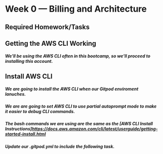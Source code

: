 # Week 0 — Billing and Architecture
## Required Homework/Tasks
## Getting the AWS CLI Working
##### We'll be using the AWS CLI often in this bootcamp, so we'll proceed to installing this account.

## Install AWS CLI
##### We are going to install the AWS CLI when our Gitpod enviroment lanuches.
##### We are are going to set AWS CLI to use partial autoprompt mode to make it easier to debug CLI commands.
##### The bash commands we are using are the same as the [AWS CLI Install Instructions]https://docs.aws.amazon.com/cli/latest/userguide/getting-started-install.html
##### Update our .gitpod.yml to include the following task.
